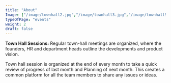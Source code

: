 ```yaml
---
title: "About"
Image: ["/image/townhall2.jpg","/image/townhall3.jpg","/image/townhall5.jpg"]
typeOfPage: "events"
weight: 2
draft: false
---
```

 <p><b>Town Hall Sessions:</b> Regular town-hall meetings are organized, where the founders, HR and department heads outline the developments and product vision. </p>
                            <p>Town hall session is organized at the end of every month to take a quick review of progress of last month and Planning of next month. This creates a common platform for all the team members to share any issues or ideas.</p>